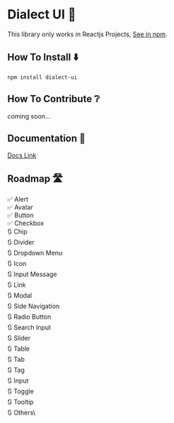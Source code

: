 # Dialect UI 🧩
This library only works in Reactjs Projects, [See in npm](https://www.npmjs.com/package/dialect-ui).
## How To Install ⬇️
``` shell
npm install dialect-ui
```
## How To Contribute ❔
coming soon...

## Documentation 📖
[Docs Link](ui.fahrikurniawan.tech)

## Roadmap 🛣️
✅ Alert\
✅ Avatar\
✅ Button\
✅ Checkbox\
🔃 Chip\
🔃 Divider\
🔃 Dropdown Menu\
🔃 Icon\
🔃 Input Message\
🔃 Link\
🔃 Modal\
🔃 Side Navigation\
🔃 Radio Button\
🔃 Search Input\
🔃 Slider\
🔃 Table\
🔃 Tab\
🔃 Tag\
🔃 Input\
🔃 Toggle\
🔃 Tooltip\
🔃 Others\
